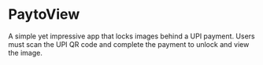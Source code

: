 # PaytoView
A simple yet impressive app that locks images behind a UPI payment. Users must scan the UPI QR code and complete the payment to unlock and view the image.

